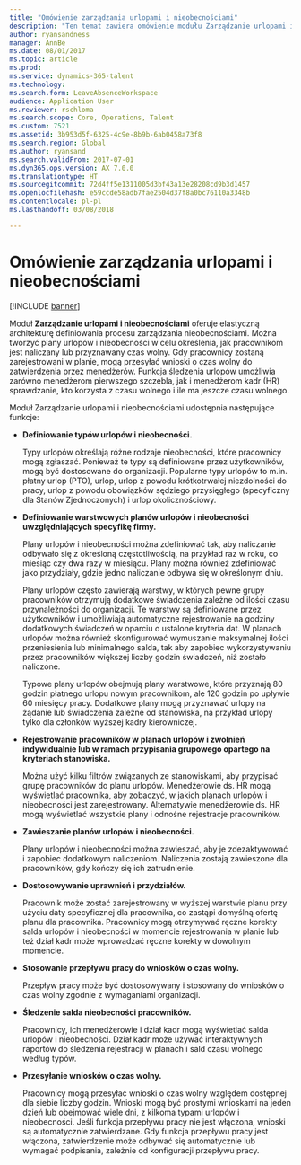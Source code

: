```yaml
---
title: "Omówienie zarządzania urlopami i nieobecnościami"
description: "Ten temat zawiera omówienie modułu Zarządzanie urlopami i nieobecnościami."
author: ryansandness
manager: AnnBe
ms.date: 08/01/2017
ms.topic: article
ms.prod: 
ms.service: dynamics-365-talent
ms.technology: 
ms.search.form: LeaveAbsenceWorkspace
audience: Application User
ms.reviewer: rschloma
ms.search.scope: Core, Operations, Talent
ms.custom: 7521
ms.assetid: 3b953d5f-6325-4c9e-8b9b-6ab0458a73f8
ms.search.region: Global
ms.author: ryansand
ms.search.validFrom: 2017-07-01
ms.dyn365.ops.version: AX 7.0.0
ms.translationtype: HT
ms.sourcegitcommit: 72d4ff5e1311005d3bf43a13e28208cd9b3d1457
ms.openlocfilehash: e59ccde58adb7fae2504d37f8a0bc76110a3348b
ms.contentlocale: pl-pl
ms.lasthandoff: 03/08/2018

---
```

# <a name="leave-and-absence-management-overview"></a>Omówienie zarządzania urlopami i nieobecnościami

[!INCLUDE [banner](includes/banner.md)]

Moduł **Zarządzanie urlopami i nieobecnościami** oferuje elastyczną architekturę definiowania procesu zarządzania nieobecnościami. Można tworzyć plany urlopów i nieobecności w celu określenia, jak pracownikom jest naliczany lub przyznawany czas wolny. Gdy pracownicy zostaną zarejestrowani w planie, mogą przesyłać wnioski o czas wolny do zatwierdzenia przez menedżerów. Funkcja śledzenia urlopów umożliwia zarówno menedżerom pierwszego szczebla, jak i menedżerom kadr (HR) sprawdzanie, kto korzysta z czasu wolnego i ile ma jeszcze czasu wolnego.  

Moduł Zarządzanie urlopami i nieobecnościami udostępnia następujące funkcje: 

- **Definiowanie typów urlopów i nieobecności.**

    Typy urlopów określają różne rodzaje nieobecności, które pracownicy mogą zgłaszać. Ponieważ te typy są definiowane przez użytkowników, mogą być dostosowane do organizacji. Popularne typy urlopów to m.in. płatny urlop (PTO), urlop, urlop z powodu krótkotrwałej niezdolności do pracy, urlop z powodu obowiązków sędziego przysięgłego (specyficzny dla Stanów Zjednoczonych) i urlop okolicznościowy. 

- **Definiowanie warstwowych planów urlopów i nieobecności uwzględniających specyfikę firmy.**

    Plany urlopów i nieobecności można zdefiniować tak, aby naliczanie odbywało się z określoną częstotliwością, na przykład raz w roku, co miesiąc czy dwa razy w miesiącu. Plany można również zdefiniować jako przydziały, gdzie jedno naliczanie odbywa się w określonym dniu. 

    Plany urlopów często zawierają warstwy, w których pewne grupy pracowników otrzymują dodatkowe świadczenia zależne od ilości czasu przynależności do organizacji. Te warstwy są definiowane przez użytkowników i umożliwiają automatyczne rejestrowanie na godziny dodatkowych świadczeń w oparciu o ustalone kryteria dat. W planach urlopów można również skonfigurować wymuszanie maksymalnej ilości przeniesienia lub minimalnego salda, tak aby zapobiec wykorzystywaniu przez pracowników większej liczby godzin świadczeń, niż zostało naliczone. 

    Typowe plany urlopów obejmują plany warstwowe, które przyznają 80 godzin płatnego urlopu nowym pracownikom, ale 120 godzin po upływie 60 miesięcy pracy. Dodatkowe plany mogą przyznawać urlopy na żądanie lub świadczenia zależne od stanowiska, na przykład urlopy tylko dla członków wyższej kadry kierowniczej.

- **Rejestrowanie pracowników w planach urlopów i zwolnień indywidualnie lub w ramach przypisania grupowego opartego na kryteriach stanowiska.**

    Można użyć kilku filtrów związanych ze stanowiskami, aby przypisać grupę pracowników do planu urlopów. Menedżerowie ds. HR mogą wyświetlać pracownika, aby zobaczyć, w jakich planach urlopów i nieobecności jest zarejestrowany. Alternatywie menedżerowie ds. HR mogą wyświetlać wszystkie plany i odnośne rejestracje pracowników.

- **Zawieszanie planów urlopów i nieobecności.**

    Plany urlopów i nieobecności można zawieszać, aby je zdezaktywować i zapobiec dodatkowym naliczeniom. Naliczenia zostają zawieszone dla pracowników, gdy kończy się ich zatrudnienie.  

- **Dostosowywanie uprawnień i przydziałów.**

    Pracownik może zostać zarejestrowany w wyższej warstwie planu przy użyciu daty specyficznej dla pracownika, co zastąpi domyślną ofertę planu dla pracownika. Pracownicy mogą otrzymywać ręczne korekty salda urlopów i nieobecności w momencie rejestrowania w planie lub też dział kadr może wprowadzać ręczne korekty w dowolnym momencie. 

- **Stosowanie przepływu pracy do wniosków o czas wolny.**

     Przepływ pracy może być dostosowywany i stosowany do wniosków o czas wolny zgodnie z wymaganiami organizacji.  

- **Śledzenie salda nieobecności pracowników.**

    Pracownicy, ich menedżerowie i dział kadr mogą wyświetlać salda urlopów i nieobecności. Dział kadr może używać interaktywnych raportów do śledzenia rejestracji w planach i sald czasu wolnego według typów. 

- **Przesyłanie wniosków o czas wolny.**

    Pracownicy mogą przesyłać wnioski o czas wolny względem dostępnej dla siebie liczby godzin. Wnioski mogą być prostymi wnioskami na jeden dzień lub obejmować wiele dni, z kilkoma typami urlopów i nieobecności. Jeśli funkcja przepływu pracy nie jest włączona, wnioski są automatycznie zatwierdzane. Gdy funkcja przepływu pracy jest włączona, zatwierdzenie może odbywać się automatycznie lub wymagać podpisania, zależnie od konfiguracji przepływu pracy.

